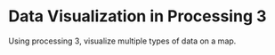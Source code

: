 # Data Visualization in Processing 3

Using processing 3, visualize multiple types of data on a map. 
